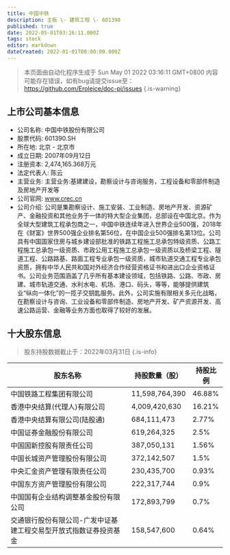 ```yaml
---
title: 中国中铁
description: 主板 \- 建筑工程 \- 601390
published: true
date: 2022-05-01T03:16:11.000Z
tags: stock
editor: markdown
dateCreated: 2022-01-01T00:00:00.000Z
---
```


> 本页面由自动化程序生成于 Sun May 01 2022 03:16:11 GMT+0800
> 内容可能存在错误，如有bug请提交issue至：https://github.com/Eroleice/doc-pi/issues
{.is-warning}

## 上市公司基本信息
- 公司名称: 中国中铁股份有限公司
- 股票代码: 601390.SH
- 所在地: 北京 - 北京市
- 成立日期: 2007年09月12日
- 注册资本: 2,474,165.368万元
- 法定代表人: 陈云
- 主营业务: 主营业务:基建建设，勘察设计与咨询服务，工程设备和零部件制造及房地产开发等
- 公司官网: www.crec.cn
- 公司介绍: 公司是集勘察设计、施工安装、工业制造、房地产开发、资源矿产、金融投资和其他业务于一体的特大型企业集团，总部设在中国北京。作为全球大型建筑工程承包商之一，中国中铁连续年进入世界企业500强，2018年在《财富》世界500强企业排名第56位，在中国企业500强排名第13位。公司具有中国国家住房与城乡建设部批准的铁路工程施工总承包特级资质、公路工程施工总承包一级资质、市政公用工程施工总承包一级资质以及桥梁工程、隧道工程、公路路基、路面工程专业承包一级资质，城市轨道交通工程专业承包资质，拥有中华人民共和国对外经济合作经营资格证书和进出口企业资格证书。公司业务范围涵盖了几乎所有基本建设领域，包括铁路、公路、市政、房建、城市轨道交通、水利水电、机场、港口、码头，等等，能够提供建筑业“纵向一体化”的一揽子交钥匙服务。此外，公司实施有限相关多元化战略，在勘察设计与咨询、工业设备和零部件制造、房地产开发、矿产资源开发、高速公路运营、金融等业务方面也取得了较好的发展。


## 十大股东信息
> 股东持股数据截止于：2022年03月31日
{.is-info}

| 股东名称 | 持股数量（股） | 持股比例 |
| --- | --- | --- |
| 中国铁路工程集团有限公司 | 11,598,764,390 | 46.88% |
| 香港中央结算(代理人)有限公司 | 4,009,420,630 | 16.21% |
| 香港中央结算有限公司(陆股通) | 684,111,473 | 2.77% |
| 中国证券金融股份有限公司 | 619,264,325 | 2.5% |
| 中国国新控股有限责任公司 | 387,050,131 | 1.56% |
| 中国长城资产管理股份有限公司 | 372,142,507 | 1.5% |
| 中央汇金资产管理有限责任公司 | 230,435,700 | 0.93% |
| 中国东方资产管理股份有限公司 | 222,317,744 | 0.9% |
| 中国国有企业结构调整基金股份有限公司 | 172,893,799 | 0.7% |
| 交通银行股份有限公司-广发中证基建工程交易型开放式指数证券投资基金 | 158,547,600 | 0.64% |




